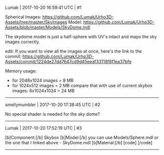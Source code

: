 Lumak | 2017-10-20 16:59:41 UTC | #1

Spherical Images: https://github.com/Lumak/Urho3D-Assets/tree/master/SkyImages
Model: https://github.com/Lumak/Urho3D-Assets/blob/master/Models/SkyDome.mdl

The skydome model is just a half-sphere with UV's intact and maps the sky images correctly.

edit:
If you want to view all the images at once, here's the link to the commit: https://github.com/Lumak/Urho3D-Assets/commit/1224de27dd7647cd9d45eeaf33118f8f1ea37bfe

Memory usage:
* for 2048x1024 images = 8 MB
* for 1024x512 images = 2 MB
compare that with use of current skybox images: 6x1024x1024 = 24 MB

-------------------------

smellymumbler | 2017-10-20 17:38:45 UTC | #2

No special shader is needed for the sky dome?

-------------------------

Lumak | 2017-10-20 17:52:19 UTC | #3


[b]Component:[/b] Skybox
[b]Model:[/b] you can use Models/Sphere.mdl or the one that I linked above - SkyDome.mdl
[b]Material:[/b]
[code]
<material>
	<technique name="Techniques/DiffSkydome.xml" />
	<texture unit="diffuse" name="SkyImages/vp_sky_v3_015_1024.png" />
	<parameter name="MatDiffColor" value="1 1 1 1" />
    <cull value="none" />
</material>
[/code]

-------------------------

